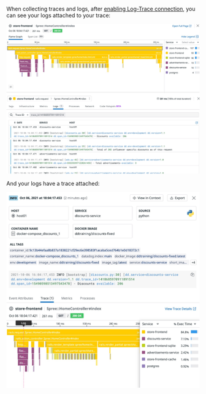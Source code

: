 When collecting traces and logs, after [enabling Log-Trace connection](https://docs.datadoghq.com/tracing/connect_logs_and_traces/), you can see your logs attached to your trace:

![trace-with-logs](https://raw.githubusercontent.com/l0k0ms/workshops/master/using-logs-to-improve-developer-productivity/images/trace-with-logs.png)

And your logs have a trace attached:

![log-with-trace](https://raw.githubusercontent.com/l0k0ms/workshops/master/using-logs-to-improve-developer-productivity/images/log-with-trace.png)
